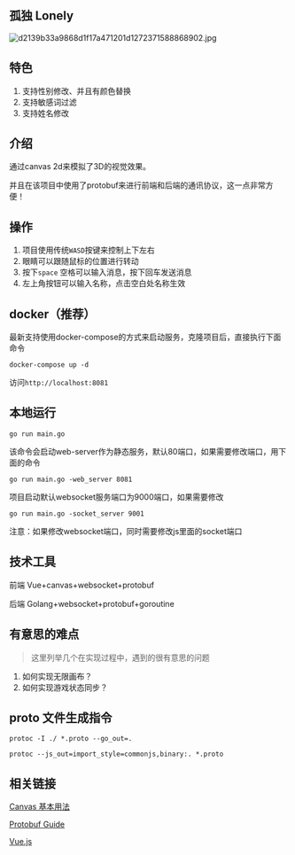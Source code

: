 ##  孤独 Lonely

![d2139b33a9868d1f17a471201d1272371588868902.jpg](https://cdn.jsdelivr.net/gh/sunshinev/remote_pics/d2139b33a9868d1f17a471201d1272371588868902.jpg)


## 特色
1. 支持性别修改、并且有颜色替换
2. 支持敏感词过滤
3. 支持姓名修改

## 介绍

通过canvas 2d来模拟了3D的视觉效果。

并且在该项目中使用了protobuf来进行前端和后端的通讯协议，这一点非常方便！

## 操作

1. 项目使用传统`WASD`按键来控制上下左右
2. 眼睛可以跟随鼠标的位置进行转动
3. 按下`space` 空格可以输入消息，按下回车发送消息
4. 左上角按钮可以输入名称，点击空白处名称生效

## docker（推荐）
最新支持使用docker-compose的方式来启动服务，克隆项目后，直接执行下面命令
```
docker-compose up -d
```

访问`http://localhost:8081`


## 本地运行

```$xslt
go run main.go
```

该命令会启动web-server作为静态服务，默认80端口，如果需要修改端口，用下面的命令
```
go run main.go -web_server 8081
```

项目启动默认websocket服务端口为9000端口，如果需要修改
```
go run main.go -socket_server 9001
```
注意：如果修改websocket端口，同时需要修改js里面的socket端口


## 技术工具

前端 Vue+canvas+websocket+protobuf

后端 Golang+websocket+protobuf+goroutine

## 有意思的难点
> 这里列举几个在实现过程中，遇到的很有意思的问题

1. 如何实现无限画布？
2. 如何实现游戏状态同步？


## proto 文件生成指令
```
protoc -I ./ *.proto --go_out=.
```

```
protoc --js_out=import_style=commonjs,binary:. *.proto

```


## 相关链接

[Canvas 基本用法](https://developer.mozilla.org/zh-CN/docs/Web/API/Canvas_API/Tutorial/Basic_usage)

[Protobuf Guide](https://developers.google.com/protocol-buffers/docs/proto3)

[Vue.js](https://cn.vuejs.org/index.html)